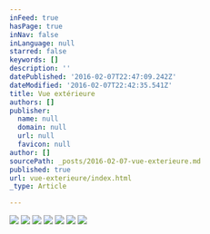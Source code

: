 ```yaml
---
inFeed: true
hasPage: true
inNav: false
inLanguage: null
starred: false
keywords: []
description: ''
datePublished: '2016-02-07T22:47:09.242Z'
dateModified: '2016-02-07T22:42:35.541Z'
title: Vue extérieure
authors: []
publisher:
  name: null
  domain: null
  url: null
  favicon: null
author: []
sourcePath: _posts/2016-02-07-vue-exterieure.md
published: true
url: vue-exterieure/index.html
_type: Article

---
```

![](https://the-grid-user-content.s3-us-west-2.amazonaws.com/7c20624b-6a55-43b6-9e93-30033e42f27a.JPG)
![](https://the-grid-user-content.s3-us-west-2.amazonaws.com/8e712819-4529-477b-9c34-a665321081db.JPG)
![](https://the-grid-user-content.s3-us-west-2.amazonaws.com/4774bcea-5ebe-4fec-9c04-101a94e86e64.JPG)
![](https://the-grid-user-content.s3-us-west-2.amazonaws.com/1db0a73b-5d47-40d0-af05-3bcba48c4b0e.JPG)
![](https://the-grid-user-content.s3-us-west-2.amazonaws.com/d119c763-6616-46e7-931c-f6dea7c3e829.JPG)
![](https://the-grid-user-content.s3-us-west-2.amazonaws.com/128bdc09-0f95-4bf8-8994-3646b3fd85b3.JPG)
![](https://the-grid-user-content.s3-us-west-2.amazonaws.com/1bfbfe5a-90fd-423e-b20d-29bef0753967.JPG)